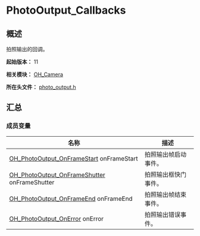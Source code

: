 # PhotoOutput_Callbacks
<!--Kit: Camera Kit-->
<!--Subsystem: Multimedia-->
<!--Owner: @qano-->
<!--Designer: @leo_ysl-->
<!--Tester: @xchaosioda-->
<!--Adviser: @w_Machine_cc-->

## 概述

拍照输出的回调。

**起始版本：** 11

**相关模块：** [OH_Camera](capi-oh-camera.md)

**所在头文件：** [photo_output.h](capi-photo-output-h.md)

## 汇总

### 成员变量

| 名称 | 描述 |
| -- | -- |
| [OH_PhotoOutput_OnFrameStart](capi-photo-output-h.md#oh_photooutput_onframestart) onFrameStart | 拍照输出帧启动事件。 |
| [OH_PhotoOutput_OnFrameShutter](capi-photo-output-h.md#oh_photooutput_onframeshutter) onFrameShutter | 拍照输出框快门事件。 |
| [OH_PhotoOutput_OnFrameEnd](capi-photo-output-h.md#oh_photooutput_onframeend) onFrameEnd | 拍照输出帧结束事件。 |
| [OH_PhotoOutput_OnError](capi-photo-output-h.md#oh_photooutput_onerror) onError | 拍照输出错误事件。 |


